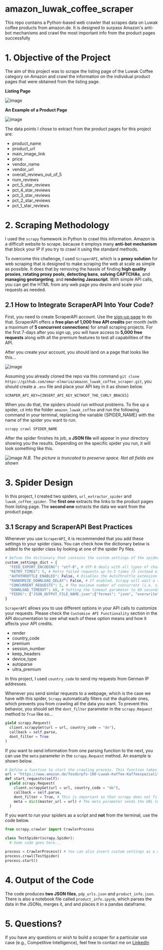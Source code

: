 # amazon_luwak_coffee_scraper
This repo contains a Python-based web crawler that scrapes data on Luwak coffee products from amazon.de. It is designed to surpass Amazon's anti-bot mechanisms and crawl the most important info from the product pages successfully

# 1. Objective of the Project
The aim of this project was to scrape the listing page of the Luwak Coffee category on Amazon and crawl the information on the individual product pages that were obtained from the listing page.

**Listing Page**

![image](https://user-images.githubusercontent.com/98691360/198840230-92704ddd-feb9-4f72-9225-389a698187f1.png)

**An Example of a Product Page**

![image](https://user-images.githubusercontent.com/98691360/198840268-a105828b-26c8-4789-ae05-dd55b5f3c741.png)

The data points I chose to extract from the product pages for this project are:
- product_name
- product_url
- main_image_link
- price
- vendor_name
- vendor_url
- overall_reviews_out_of_5
- num_reviews
- pct_5_star_reviews
- pct_4_star_reviews
- pct_3_star_reviews
- pct_2_star_reviews
- pct_1_star_reviews

# 2. Scraping Methodology
I used the ```scrapy``` framework in Python to crawl this information. Amazon is a difficult website to scrape. because it employs many **anti-bot mechanism** that block your IP if you try to crawl it using the standard methods.

To overcome this challenge, I used ```ScraperAPI```, which is a **proxy solution** for web scraping that is designed to make scraping the web at scale as simple as possible. It does that by removing the hassle of finding **high quality proxies**, **rotating proxy pools**, **detecting bans**, **solving CAPTCHAs**, and **managing geotargeting**, and **rendering Javascript**. With simple API calls, you can get the HTML from any web page you desire and scale your requests as needed.

## 2.1 How to Integrate ScraperAPI Into Your Code?
First, you need to create ScraperAPI account. Use the [sign-up page](https://dashboard.scraperapi.com/signup) to do that. ScraperAPI offers a **free plan of 1,000 free API credits** per month (with a maximum of **5 concurrent connections**) for small scraping projects. For the first 7-days after you sign up, you will have access to **5,000 free requests** along with all the premium features to test all capabilities of the API.

After you create your account, you should land on a page that looks like this...

![image](https://user-images.githubusercontent.com/98691360/198832083-12a3bc7e-d8a4-492e-bb61-2f3e93db98ed.png)

Assuming you already cloned the repo via this command ```git clone https://github.com/omar-elmaria/amazon_luwak_coffee_scraper.git```, you should create a ```.env``` file and place your API key in it as shown below.
```
SCRAPER_API_KEY={INSERT_API_KEY_WITHOUT_THE_CURLY_BRACES}
```
When you do that, the spiders should run without problems. To fire up a spider, ```cd``` into the folder ```amazon_luwak_coffee``` and run the following command in your terminal, replacing the variable {SPIDER_NAME} with the name of the spider you want to run.
```
scrapy crawl SPIDER_NAME
```
After the spider finishes its job, a **JSON file** will appear in your directory showing you the results. Depending on the specific spider you run, it will look something like this.

![image](https://user-images.githubusercontent.com/98691360/198840826-99803bc8-7e39-49ea-9389-f243abbf1aab.png)
_N.B. The picture is truncated to preserve space. Not all fields are shown_

# 3. Spider Design
In this project, I created two spiders, ```url_extractor_spider``` and ```luwak_coffee_spider```. The **first one** extracts the links to the product pages from listing page. The **second one** extracts the data we want from the product page.

## 3.1 Scrapy and ScraperAPI Best Practices
Whenever you use ```ScraperAPI```, it is recommended that you add these settings to your spider class. You can check how the dictionary below is added to the spider class by looking at one of the spider Py files.
```python
# Define the dictionary that contains the custom settings of the spiders. This will be used in all other spiders
custom_settings_dict = {
  "FEED_EXPORT_ENCODING": "utf-8", # UTF-8 deals with all types of characters
  "RETRY_TIMES": 5, # Retry failed requests up to 5 times (5 instead of 3 because Amazon could be a hard site to scrape)
  "AUTOTHROTTLE_ENABLED": False, # Disables the AutoThrottle extension (recommended to be used with proxy services unless the website is tough to crawl)
  "RANDOMIZE_DOWNLOAD_DELAY": False, # If enabled, Scrapy will wait a random amount of time (between 0.5 * DOWNLOAD_DELAY and 1.5 * DOWNLOAD_DELAY) while fetching requests from the same website
  "CONCURRENT_REQUESTS": 5, # The maximum number of concurrent (i.e. simultaneous) requests that will be performed by the Scrapy downloader
  "DOWNLOAD_TIMEOUT": 60, # Setting the timeout parameter to 60 seconds as per the ScraperAPI documentation
  "FEEDS": {"JSON_OUTPUT_FILE_NAME.json":{"format": "json", "overwrite": True}} # Export to a JSON file with an overwrite functionality
}
```

```ScraperAPI``` allows you to use different options in your API calls to customize your requests. Please check the ```Customise API Functionality``` section in the API documentation to see what each of these option means and how it affects your API credits.
- render
- country_code
- premium
- session_number
- keep_headers
- device_type
- autoparse
- ultra_premium

In this project, I used ```country_code``` to send my requests from German IP addresses.

Whenever you send similar requests to a webpage, which is the case we have with this spider, ```Scrapy``` automatically filters out the duplicate ones, which prevents you from crawling all the data you want. To prevent this behavior, you should set the ```dont_filter``` parameter in the ```scrapy.Request``` method to ```True``` like so...
```python
yield scrapy.Request(
  client.scrapyGet(url = url, country_code = "de"),
  callback = self.parse,
  dont_filter = True
)
```

If you want to send information from one parsing function to the next, you can use the ```meta``` parameter in the ```scrapy.Request``` method. An example is shown below.
```python
# Define a function to start the crawling process. This function takes the URLs from cat_page_urls_list
url = "https://www.amazon.de/Tesdorpfs-100-Luwak-Kaffee-Kaffeespezialit%C3%A4t/dp/B08HW1B69H"
def start_requests(self):
  yield scrapy.Request(
    client.scrapyGet(url = url, country_code = "de"),
    callback = self.parse,
    dont_filter = True, # This is important so that scrapy does not filter out similar requests. We want all requests to be sent
    meta = dict(master_url = url) # The meta parameter sends the URL to the parse function and you can access it by typing response.meta["master_url"]
  )
```

If you want to run your spiders as a script and **not** from the terminal, use the code below.
```python
from scrapy.crawler import CrawlerProcess

class TestSpider(scrapy.Spider):
  # Some code goes here...

process = CrawlerProcess() # You can also insert custom settings as a dictionary --> CrawlerProcess(settings={"CONCURRENT_REQUESTS": 5}) 
process.crawl(TestSpider)
process.start()
```

# 4. Output of the Code
The code produces **two JSON files**, ```pdp_urls.json``` and ```product_info.json```. There is also a notebook file called ```product_info.ipynb```, which parses the data in the JSONs, merges it, and and places it in a pandas dataframe.

# 5. Questions?
If you have any questions or wish to build a scraper for a particular use case (e.g., Competitive Intelligence), feel free to contact me on [LinkedIn](https://www.linkedin.com/in/omar-elmaria/)
